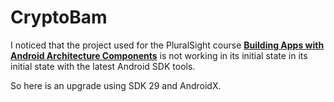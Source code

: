 # CryptoBam
I noticed that the project used for the PluralSight course
[**Building Apps with Android Architecture Components**](https://app.pluralsight.com/courses/5c4f3054-09d6-48be-baab-cb3ece9d04ad)
is not working in its initial state in its initial state with the latest Android SDK tools.

So here is an upgrade using SDK 29 and AndroidX.
